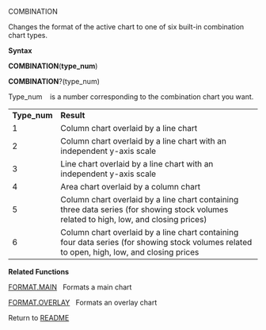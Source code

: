 COMBINATION

Changes the format of the active chart to one of six built-in
combination chart types.

**Syntax**

**COMBINATION**(**type\_num**)

**COMBINATION**?(type\_num)

Type\_num    is a number corresponding to the combination chart you
want.

|               |                                                                                                                                             |
| ------------- | ------------------------------------------------------------------------------------------------------------------------------------------- |
| **Type\_num** | **Result**                                                                                                                                  |
| 1             | Column chart overlaid by a line chart                                                                                                       |
| 2             | Column chart overlaid by a line chart with an independent y-axis scale                                                                      |
| 3             | Line chart overlaid by a line chart with an independent y-axis scale                                                                        |
| 4             | Area chart overlaid by a column chart                                                                                                       |
| 5             | Column chart overlaid by a line chart containing three data series (for showing stock volumes related to high, low, and closing prices)     |
| 6             | Column chart overlaid by a line chart containing four data series (for showing stock volumes related to open, high, low, and closing prices |

**Related Functions**

[FORMAT.MAIN](FORMAT.MAIN.md)   Formats a main chart

[FORMAT.OVERLAY](FORMAT.OVERLAY.md)   Formats an overlay chart



Return to [README](README.md)

